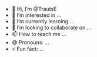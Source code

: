 - 👋 Hi, I’m @TrautsE
- 👀 I’m interested in ...
- 🌱 I’m currently learning ...
- 💞️ I’m looking to collaborate on ...
- 📫 How to reach me ...
- 😄 Pronouns: ...
- ⚡ Fun fact: ...

<!---
TrautsE/TrautsE is a ✨ special ✨ repository because its `README.md` (this file) appears on your GitHub profile.
You can click the Preview link to take a look at your changes.
--->
